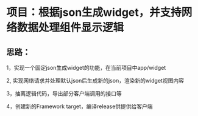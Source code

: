 # 项目：根据json生成widget，并支持网络数据处理组件显示逻辑

## 思路：

1，实现一个固定json生成widget的功能，在当前项目中app/widget

2,   实现网络请求并处理默认json后生成新的json，渲染新的widget视图内容

3，抽离逻辑代码，导出部分客户端调用的接口等

4，创建新的Framework target，编译release供提供给客户端
